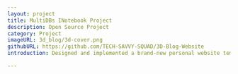 ```yaml
---
layout: project
title: MultiDBs INotebook Project
description: Open Source Project
category: Project
imageURL: 3d_blog/3d-cover.png
githubURL: https://github.com/TECH-SAVVY-SQUAD/3D-Blog-Website
introduction: Designed and implemented a brand-new personal website template - 3D blog, to present portfolio in a cool and fashion way.

---
```

<script type="text/javascript">
	window.location.href = 'https://github.com/TECH-SAVVY-SQUAD/3D-Blog-Website';
</script>